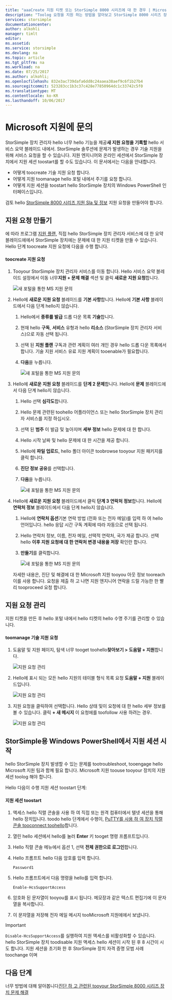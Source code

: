 ```yaml
---
title: "aaaCreate 지원 티켓 또는 StorSimple 8000 시리즈에 대 한 경우 | Microsoft Docs"
description: "Toolog 요청을 지원 하는 방법을 알아보고 StorSimple 8000 시리즈 장치에서 지원 세션을 시작 합니다."
services: storsimple
documentationcenter: 
author: alkohli
manager: timlt
editor: 
ms.assetid: 
ms.service: storsimple
ms.devlang: na
ms.topic: article
ms.tgt_pltfrm: na
ms.workload: na
ms.date: 07/25/2017
ms.author: alkohli;
ms.openlocfilehash: 832e3ac739dafa6dd8c24aaea38aef9c6f1b27b4
ms.sourcegitcommit: 523283cc1b3c37c428e77850964dc1c33742c5f0
ms.translationtype: MT
ms.contentlocale: ko-KR
ms.lasthandoff: 10/06/2017
---
```

# <a name="contact-microsoft-support"></a>Microsoft 지원에 문의

StorSimple 장치 관리자 hello 너무 hello 기능을 제공**새 지원 요청을 기록할** hello 서비스 요약 블레이드 내에서. StorSimple 솔루션에 문제가 발생하는 경우 기술 지원을 위해 서비스 요청을 할 수 있습니다. 지원 엔지니어와 온라인 세션에서 StorSimple 장치에서 지원 세션 toostart를 할 수도 있습니다. 이 문서에서는 다음을 안내합니다.

* 어떻게 toocreate 기술 지원 요청 합니다.
* 어떻게 지원 toomanage hello 포털 내에서 주기를 요청 합니다.
* 어떻게 지원 세션을 toostart hello StorSimple 장치의 Windows PowerShell 인터페이스입니다.

검토 hello [StorSimple 8000 시리즈 지원 Sla 및 정보](https://msdn.microsoft.com/library/mt433077.aspx) 지원 요청을 만들어야 합니다.

## <a name="create-a-support-request"></a>지원 요청 만들기

에 따라 프로그램 [지원 플랜](https://azure.microsoft.com/support/plans/), 직접 hello StorSimple 장치 관리자 서비스에 대 한 요약 블레이드에에서 StorSimple 장치에는 문제에 대 한 지원 티켓을 만들 수 있습니다. Hello 단계 toocreate 지원 요청에 다음을 수행 합니다.

#### <a name="toocreate-a-support-request"></a>toocreate 지원 요청

1. Tooyour StorSimple 장치 관리자 서비스를 이동 합니다. Hello 서비스 요약 블레이드 설정에서 이동 너무**지원 + 문제 해결** 섹션 및 클릭 **새로운 지원 요청**합니다.
     
    ![새 포털을 통한 MS 지원 문의](./media/storsimple-8000-contact-microsoft-support/contactsupport1.png)
   
2. Hello에 **새로운 지원 요청** 블레이드를 **기본 사항**합니다. Hello에 **기본 사항** 블레이드에서 다음 단계 hello지 않습니다.
   1. Hello에서 **종류를 발급** 드롭 다운 목록 **기술**합니다.
   2. 현재 hello **구독**, **서비스** 유형과 hello **리소스** (StorSimple 장치 관리자 서비스)으로 자동 선택 됩니다. 
   3. 선택 된 **지원 플랜** 구독과 관련 계획이 여러 개인 경우 hello 드롭 다운 목록에서 합니다. 기술 지원 서비스 유료 지원 계획이 tooenable가 필요합니다.
   4. **다음**을 누릅니다.

       ![새 포털을 통한 MS 지원 문의](./media/storsimple-8000-contact-microsoft-support/contactsupport2.png)

3. Hello에 **새로운 지원 요청** 블레이드를 **단계 2 문제**합니다. Hello에 **문제** 블레이드에서 다음 단계 hello지 않습니다.
    
    1. Hello 선택 **심각도**합니다.
    2. Hello 문제 관련된 toohello 어플라이언스 또는 hello StorSimple 장치 관리자 서비스를 지정 하십시오.
    3. 선택 된 **범주** 이 발급 및 높아지며 **세부 정보** hello 문제에 대 한 합니다.
    4. Hello 시작 날짜 및 hello 문제에 대 한 시간을 제공 합니다.
    5. Hello에 **파일 업로드**, hello 폴더 아이콘 toobrowse tooyour 지원 패키지를 클릭 합니다.
    6. **진단 정보 공유**를 선택합니다.
    7. **다음**을 누릅니다.

       ![새 포털을 통한 MS 지원 문의](./media/storsimple-8000-contact-microsoft-support/contactsupport3.png) 

4. Hello에 **새로운 지원 요청** 블레이드에서 클릭 **단계 3 연락처 정보**합니다. Hello에 **연락처 정보** 블레이드에서 다음 단계 hello지 않습니다.

    1. Hello에 **연락처 옵션**기본 연락 방법 (전화 또는 전자 메일)를 입력 하 여 hello 언어입니다. hello 응답 시간 구독 계획에 따라 자동으로 선택 됩니다.
    2. Hello 연락처 정보, 이름, 전자 메일, 선택적 연락처, 국가 제공 합니다. 선택 hello **이후 지원 요청에 대 한 연락처 변경 내용을 저장** 확인란 합니다.
    3. **만들기**를 클릭합니다.
   
        ![새 포털을 통한 MS 지원 문의](./media/storsimple-8000-contact-microsoft-support/contactsupport5.png)   

    자세한 내용은, 진단 및 해결에 대 한 Microsoft 지원 tooyou 아웃 정보 tooreach이를 사용 합니다.
요청을 제출 하 고 나면 지원 엔지니어 연락을 드릴 가능한 한 빨리 tooproceed 요청 합니다.

## <a name="manage-a-support-request"></a>지원 요청 관리

지원 티켓을 만든 후 hello 포털 내에서 hello 티켓의 hello 수명 주기를 관리할 수 있습니다.

#### <a name="toomanage-your-support-requests"></a>toomanage 기술 지원 요청

1. 도움말 및 지원 페이지, 탐색 너무 tooget toohello**찾아보기 > 도움말 + 지원**합니다.

    ![지원 요청 관리](./media/storsimple-8000-contact-microsoft-support/managesupport1.png)

2. Hello에 표시 되는 모든 hello 지원의 테이블 형식 목록 요청 **도움말 + 지원** 블레이드입니다.

    ![지원 요청 관리](./media/storsimple-8000-contact-microsoft-support/managesupport2.png)

3. 지원 요청을 클릭하여 선택합니다. Hello 상태 및이 요청에 대 한 hello 세부 정보를 볼 수 있습니다. 클릭 **+ 새 메시지** 이 요청에를 toofollow 사용 하려는 경우.

    ![지원 요청 관리](./media/storsimple-8000-contact-microsoft-support/managesupport3.png)

## <a name="start-a-support-session-in-windows-powershell-for-storsimple"></a>StorSimple용 Windows PowerShell에서 지원 세션 시작

hello StorSimple 장치 발생할 수 있는 문제를 tootroubleshoot, tooengage hello Microsoft 지원 팀과 함께 필요 합니다. Microsoft 지원 toouse tooyour 장치의 지원 세션 toolog 해야 합니다.

Hello 다음이 수행 지원 세션 toostart 단계:

#### <a name="toostart-a-support-session"></a>지원 세션 toostart

1. 액세스 hello 직렬 콘솔을 사용 하 여 직접 또는 원격 컴퓨터에서 텔넷 세션을 통해 hello 장치입니다. toodo hello 단계에서 수행이, [PuTTY를 사용 하 여 장치 직렬 콘솔 tooconnect toohello](storsimple-deployment-walkthrough.md#use-putty-to-connect-to-the-device-serial-console)합니다.
2. 열린 hello 세션에서 hello를 눌러 **Enter** 키 tooget 명령 프롬프트입니다.
3. Hello 직렬 콘솔 메뉴에서 옵션 1, 선택 **전체 권한으로 로그인**합니다.
4. Hello 프롬프트 hello 다음 암호를 입력 합니다.
   
    `Password1`
5. Hello 프롬프트에서 다음 명령을 hello를 입력 합니다.
   
    `Enable-HcsSupportAccess`
6. 암호화 된 문자열이 tooyou를 표시 됩니다. 메모장과 같은 텍스트 편집기에 이 문자열을 복사합니다.
7. 이 문자열을 저장해 전자 메일 메시지 tooMicrosoft 지원에에서 보냅니다.

> [!IMPORTANT]
> `Disable-HcsSupportAccess`를 실행하여 지원 액세스를 비활성화할 수 있습니다. hello StorSimple 장치 toodisable 지원 액세스 hello 세션이 시작 된 후 8 시간이 시도 합니다. 지원 세션을 초기화 한 후 StorSimple 장치 자격 증명 모범 사례 toochange 이며


## <a name="next-steps"></a>다음 단계

너무 방법에 대해 알아봅니다[진단 하 고 관련된 tooyour StorSimple 8000 시리즈 장치 문제 해결](storsimple-troubleshoot-deployment.md)
